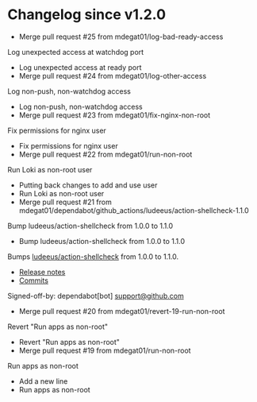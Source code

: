 # Changelog since v1.2.0
- Merge pull request #25 from mdegat01/log-bad-ready-access

Log unexpected access at watchdog port 
- Log unexpected access at ready port 
- Merge pull request #24 from mdegat01/log-other-access

Log non-push, non-watchdog access 
- Log non-push, non-watchdog access 
- Merge pull request #23 from mdegat01/fix-nginx-non-root

Fix permissions for nginx user 
- Fix permissions for nginx user 
- Merge pull request #22 from mdegat01/run-non-root

Run Loki as non-root user 
- Putting back changes to add and use user 
- Run Loki as non-root user 
- Merge pull request #21 from mdegat01/dependabot/github_actions/ludeeus/action-shellcheck-1.1.0

Bump ludeeus/action-shellcheck from 1.0.0 to 1.1.0 
- Bump ludeeus/action-shellcheck from 1.0.0 to 1.1.0

Bumps [ludeeus/action-shellcheck](https://github.com/ludeeus/action-shellcheck) from 1.0.0 to 1.1.0.
- [Release notes](https://github.com/ludeeus/action-shellcheck/releases)
- [Commits](https://github.com/ludeeus/action-shellcheck/compare/1.0.0...94e0aab03ca135d11a35e5bfc14e6746dc56e7e9)

Signed-off-by: dependabot[bot] <support@github.com> 
- Merge pull request #20 from mdegat01/revert-19-run-non-root

Revert "Run apps as non-root" 
- Revert "Run apps as non-root" 
- Merge pull request #19 from mdegat01/run-non-root

Run apps as non-root 
- Add a new line 
- Run apps as non-root 
